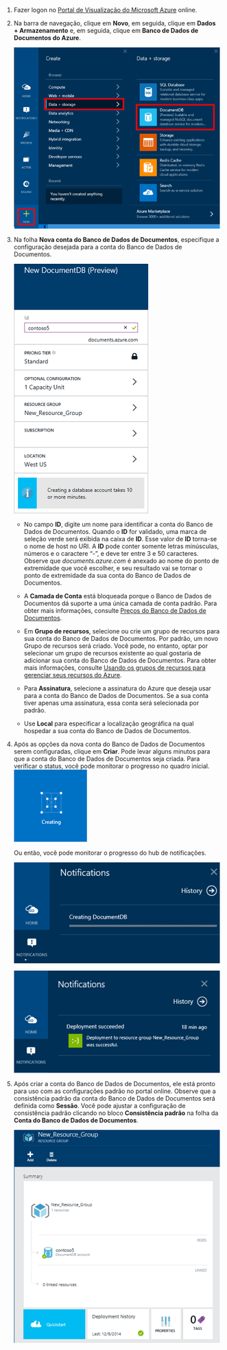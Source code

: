 1.	Fazer logon no [Portal de Visualização do Microsoft Azure](https://portal.azure.com/) online.
2.	Na barra de navegação, clique em **Novo**, em seguida, clique em **Dados + Armazenamento** e, em seguida, clique em **Banco de Dados de Documentos do Azure**. 

	![Captura de tela do Portal do Azure][1]   

	<!-- Alternatively, from the Startboard, you can browse the Azure Marketplace, select **Data + storage**, choose **DocumentDB**, and then click **Create**.  -->
	
	<!-- ![Screen shot of the Azure preview portal, showing the Marketplace blade with the DocumentDB tile highlighted, and the DocumentDB blade with the Create database button highlighted][2]    -->
   

3. Na folha **Nova conta do Banco de Dados de Documentos**, especifique a configuração desejada para a conta do Banco de Dados de Documentos.
 
	![Captura de tela da lâmina Novo Banco de Dados de Documentos][3] 


	- No campo **ID**, digite um nome para identificar a conta do Banco de Dados de Documentos. Quando o **ID** for validado, uma marca de seleção verde será exibida na caixa de **ID**. Esse valor de **ID** torna-se o nome de host no URI. A **ID** pode conter somente letras minúsculas, números e o caractere “-”, e deve ter entre 3 e 50 caracteres. Observe que *documents.azure.com* é anexado ao nome do ponto de extremidade que você escolher, e seu resultado vai se tornar o ponto de extremidade da sua conta do Banco de Dados de Documentos.

	- A **Camada de Conta** está bloqueada porque o Banco de Dados de Documentos dá suporte a uma única camada de conta padrão. Para obter mais informações, consulte [Preços do Banco de Dados de Documentos](http://go.microsoft.com/fwlink/p/?LinkID=402317&clcid=0x409).

	- Em **Grupo de recursos**, selecione ou crie um grupo de recursos para sua conta do Banco de Dados de Documentos. Por padrão, um novo Grupo de recursos será criado. Você pode, no entanto, optar por selecionar um grupo de recursos existente ao qual gostaria de adicionar sua conta do Banco de Dados de Documentos. Para obter mais informações, consulte [Usando os grupos de recursos para gerenciar seus recursos do Azure](resource-group-portal.md).

	- Para **Assinatura**, selecione a assinatura do Azure que deseja usar para a conta do Banco de Dados de Documentos. Se a sua conta tiver apenas uma assinatura, essa conta será selecionada por padrão.
 
	- Use **Local** para especificar a localização geográfica na qual hospedar a sua conta do Banco de Dados de Documentos.

4.	Após as opções da nova conta do Banco de Dados de Documentos serem configuradas, clique em **Criar**. Pode levar alguns minutos para que a conta do Banco de Dados de Documentos seja criada. Para verificar o status, você pode monitorar o progresso no quadro inicial.  
	![Captura de tela do bloco Criando no quadro inicial - criador de banco de dados online][4]  
  
	Ou então, você pode monitorar o progresso do hub de notificações.  

	![Criar bancos de dados rapidamente - Captura de tela do hub Notificações, mostrando que a conta do Banco de Dados de Documentos está sendo criada - Notificação do criador de banco de dados online][5]  

	![Captura de tela do hub de notificações, mostrando que a conta do Banco de Dados de Documentos foi criada com êxito e implantada em um grupo de recursos][6]  

5.	Após criar a conta do Banco de Dados de Documentos, ele está pronto para uso com as configurações padrão no portal online. Observe que a consistência padrão da conta do Banco de Dados de Documentos será definida como **Sessão**. Você pode ajustar a configuração de consistência padrão clicando no bloco **Consistência padrão** na folha da **Conta do Banco de Dados de Documentos**.

    ![Captura de tela da lâmina Grupo de recursos][7]  

<!--Image references-->
[1]: media/documentdb-create-dbaccount/ca1.png
[2]: media/documentdb-create-dbaccount/ca2.png
[3]: media/documentdb-create-dbaccount/ca3.png
[4]: media/documentdb-create-dbaccount/ca4.png
[5]: media/documentdb-create-dbaccount/ca5.png
[6]: media/documentdb-create-dbaccount/ca6.png
[7]: media/documentdb-create-dbaccount/ca7.png

[How to: Create a DocumentDB account]: #Howto
[Next steps]: #NextSteps
[documentdb-manage]: ../articles/documentdb/documentdb-manage.md

<!----HONumber=August15_HO6-->